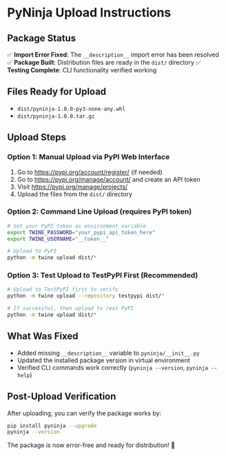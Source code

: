 # PyNinja Upload Instructions

## Package Status
✅ **Import Error Fixed**: The `__description__` import error has been resolved
✅ **Package Built**: Distribution files are ready in the `dist/` directory
✅ **Testing Complete**: CLI functionality verified working

## Files Ready for Upload
- `dist/pyninja-1.0.0-py3-none-any.whl`
- `dist/pyninja-1.0.0.tar.gz`

## Upload Steps

### Option 1: Manual Upload via PyPI Web Interface
1. Go to https://pypi.org/account/register/ (if needed)
2. Go to https://pypi.org/manage/account/ and create an API token
3. Visit https://pypi.org/manage/projects/
4. Upload the files from the `dist/` directory

### Option 2: Command Line Upload (requires PyPI token)
```bash
# Set your PyPI token as environment variable
export TWINE_PASSWORD="your_pypi_api_token_here"
export TWINE_USERNAME="__token__"

# Upload to PyPI
python -m twine upload dist/*
```

### Option 3: Test Upload to TestPyPI First (Recommended)
```bash
# Upload to TestPyPI first to verify
python -m twine upload --repository testpypi dist/*

# If successful, then upload to real PyPI
python -m twine upload dist/*
```

## What Was Fixed
- Added missing `__description__` variable to `pyninja/__init__.py`
- Updated the installed package version in virtual environment
- Verified CLI commands work correctly (`pyninja --version`, `pyninja --help`)

## Post-Upload Verification
After uploading, you can verify the package works by:
```bash
pip install pyninja --upgrade
pyninja --version
```

The package is now error-free and ready for distribution! 🥷